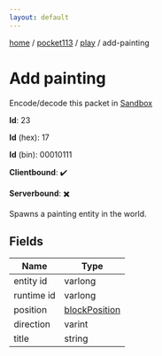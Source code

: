 ```yaml
---
layout: default
---
```


[home](/)  /  [pocket113](/protocol/pocket113)  /  [play](/protocol/pocket113/play)  /  add-painting

# Add painting

Encode/decode this packet in [Sandbox](../../../sandbox/pocket113#play.add_painting)

**Id**: 23

**Id** (hex): 17

**Id** (bin): 00010111

**Clientbound**: ✔️

**Serverbound**: ✖️

Spawns a painting entity in the world.

## Fields

Name | Type
---|---
entity id | varlong
runtime id | varlong
position | [blockPosition](/protocol/pocket113/types/block-position)
direction | varint
title | string
